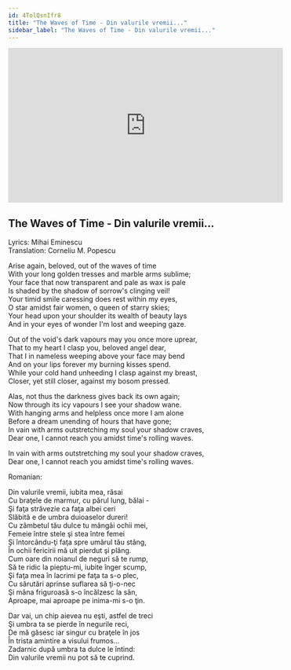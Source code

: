 ```yaml
---
id: 4TolQsnIfr8
title: "The Waves of Time - Din valurile vremii..."
sidebar_label: "The Waves of Time - Din valurile vremii..."
---
```


<div class="video-float-container">
  <iframe
    width="560"
    height="315"
    src="https://www.youtube.com/embed/4TolQsnIfr8"
    title="YouTube video player"
    frameborder="0"
    allow="accelerometer; autoplay; clipboard-write; encrypted-media; gyroscope; picture-in-picture; web-share"
    referrerpolicy="strict-origin-when-cross-origin"
    allowfullscreen
  ></iframe>
</div>

## The Waves of Time - Din valurile vremii...

Lyrics: Mihai Eminescu  
Translation: Corneliu M. Popescu

Arise again, beloved, out of the waves of time   
With your long golden tresses and marble arms sublime;   
Your face that now transparent and pale as wax is pale   
Is shaded by the shadow of sorrow's clinging veil!   
Your timid smile caressing does rest within my eyes,   
O star amidst fair women, o queen of starry skies;   
Your head upon your shoulder its wealth of beauty lays   
And in your eyes of wonder I'm lost and weeping gaze. 

Out of the void's dark vapours may you once more uprear,   
That to my heart I clasp you, beloved angel dear,   
That I in nameless weeping above your face may bend   
And on your lips forever my burning kisses spend.   
While your cold hand unheeding I clasp against my breast,   
Closer, yet still closer, against my bosom pressed. 

Alas, not thus the darkness gives back its own again;   
Now through its icy vapours I see your shadow wane.   
With hanging arms and helpless once more I am alone   
Before a dream unending of hours that have gone;   
In vain with arms outstretching my soul your shadow craves,   
Dear one, I cannot reach you amidst time's rolling waves. 

In vain with arms outstretching my soul your shadow craves,   
Dear one, I cannot reach you amidst time's rolling waves. 

Romanian:

Din valurile vremii, iubita mea, răsai  
Cu braţele de marmur, cu părul lung, bălai -  
Şi faţa străvezie ca faţa albei ceri  
Slăbită e de umbra duioaselor dureri!  
Cu zâmbetul tău dulce tu mângâi ochii mei,  
Femeie între stele şi stea între femei  
Şi întorcându-ţi faţa spre umărul tău stâng,  
În ochii fericirii mă uit pierdut şi plâng.  
Cum oare din noianul de neguri să te rump,  
Să te ridic la pieptu-mi, iubite înger scump,  
Şi faţa mea în lacrimi pe faţa ta s-o plec,  
Cu sărutări aprinse suflarea să ţi-o-nec  
Şi mâna friguroasă s-o încălzesc la sân,  
Aproape, mai aproape pe inima-mi s-o ţin.

Dar vai, un chip aievea nu eşti, astfel de treci  
Şi umbra ta se pierde în negurile reci,  
De mă găsesc iar singur cu braţele în jos  
În trista amintire a visului frumos...  
Zadarnic după umbra ta dulce le întind:  
Din valurile vremii nu pot să te cuprind.

